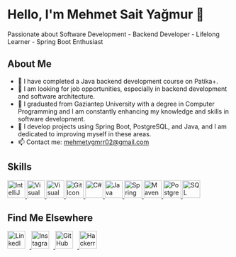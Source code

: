 # Hello, I'm Mehmet Sait Yağmur 👋
Passionate about Software Development - Backend Developer - Lifelong Learner - Spring Boot Enthusiast


## About Me
- 🌱 I have completed a Java backend development course on Patika+.
- 👯 I am looking for job opportunities, especially in backend development and software architecture.
- 💼 I graduated from Gaziantep University with a degree in Computer Programming and I am constantly enhancing my knowledge and skills in software development.
- 🚀 I develop projects using Spring Boot, PostgreSQL, and Java, and I am dedicated to improving myself in these areas.
- 📫 Contact me: mehmetygmrr02@gmail.com


## Skills

<!DOCTYPE html>
<html lang="en">
<body>
    <a href="https://www.jetbrains.com/idea/" target="_blank">
    <img src="https://upload.wikimedia.org/wikipedia/commons/thumb/9/9c/IntelliJ_IDEA_Icon.svg/2048px-IntelliJ_IDEA_Icon.svg.png" alt="IntelliJ IDEA" width="40" height="40"/>
    </a>
     <a href="https://visualstudio.microsoft.com/tr/vs/" target="_blank">
        <img src="https://upload.wikimedia.org/wikipedia/commons/thumb/2/2c/Visual_Studio_Icon_2022.svg/2048px-Visual_Studio_Icon_2022.svg.png" alt="Visual Studio" width="40" height="40"/>
    </a>
     <a href="https://code.visualstudio.com/" target="_blank">
        <img src="https://upload.wikimedia.org/wikipedia/commons/thumb/9/9a/Visual_Studio_Code_1.35_icon.svg/512px-Visual_Studio_Code_1.35_icon.svg.png?20210804221519" alt="Visual Studio Code" width="40" height="40"/>
    </a>
    <a href="https://git-scm.com/" target="_blank">
        <img src="https://upload.wikimedia.org/wikipedia/commons/thumb/3/3f/Git_icon.svg/2048px-Git_icon.svg.png" alt="Git Icon" style="width:40px;height:40px;">
    </a>
     <a href="https://learn.microsoft.com/en-us/dotnet/csharp/" target="_blank">
        <img src="https://e7.pngegg.com/pngimages/340/226/png-clipart-purple-and-white-logo-c-computer-programming-software-development-programmer-marklogic-coder-miscellaneous-purple.png" alt="C#" width="40" height="40"/>
    </a>
     <a href="https://www.java.com/tr/" target="_blank">
        <img src="https://cdn.jsdelivr.net/gh/devicons/devicon/icons/java/java-original-wordmark.svg" alt="Java" width="40" height="40"/>
    </a>
     <a href="https://spring.io/projects/spring-boot" target="_blank">
        <img src="https://miro.medium.com/v2/resize:fit:500/1*AbiX4LwtSNozoyfypcKvEg.png" alt="Spring Boot" width="40" height="40"/>
    </a>
    <a href="https://maven.apache.org/" target="_blank">
        <img src="https://e7.pngegg.com/pngimages/917/651/png-clipart-apache-maven-feathers-tech-companies.png" alt="Maven" width="40" height="40"/>
    </a>
    <a href="https://www.postgresql.org/" target="_blank">
        <img src="https://cdn.jsdelivr.net/gh/devicons/devicon/icons/postgresql/postgresql-original-wordmark.svg" alt="PostgreSQL" width="40" height="40"/>
    </a>
     <a href="https://www.microsoft.com/tr-tr/sql-server/" target="_blank">
        <img src="https://img.icons8.com/color/480w/microsoft-sql-server.png" alt="SQL Server" width="40" height="40"/>
    </a>
</body>
</html>





## Find Me Elsewhere

<p align="left">
  <a href="https://www.linkedin.com/in/mehmetsaityagmur-410516212/" target="_blank">
    <img src="https://cdn.jsdelivr.net/gh/devicons/devicon/icons/linkedin/linkedin-original.svg" alt="LinkedIn" width="40" height="40" style="margin-right: 10px;"/>
  </a>
  <a href="https://www.instagram.com/mehmetygmrr02/" target="_blank">
    <img src="https://upload.wikimedia.org/wikipedia/commons/a/a5/Instagram_icon.png" alt="Instagram" width="40" height="40" style="margin-right: 10px;"/>
  </a>
  <a href="https://github.com/mhmtygmr0" target="_blank">
    <img src="https://cdn.jsdelivr.net/gh/devicons/devicon/icons/github/github-original-wordmark.svg" alt="GitHub" width="40" height="40" style="margin-right: 10px;"/>
  </a>
  <a href="https://www.hackerrank.com/profile/mehmetygmrr02" target="_blank">
    <img src="https://raw.githubusercontent.com/rahuldkjain/github-profile-readme-generator/master/src/images/icons/Social/hackerrank.svg" alt="Hackerrank" width="40" height="40" style="margin-right: 10px;"/>
  </a>
</p>

